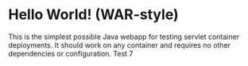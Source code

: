 Hello World! (WAR-style)
===============

This is the simplest possible Java webapp for testing servlet container deployments.  It should work on any container and requires no other dependencies or configuration.
Test 7
